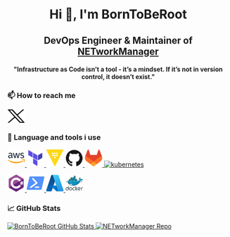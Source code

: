 <h1 align="center">Hi 👋, I'm BornToBeRoot</h1>
<h2 align="center"> DevOps Engineer & Maintainer of <a href="https://github.com/BornToBeRoot/NETworkManager">NETworkManager</a></h3>

<h4 align="center">"Infrastructure as Code isn’t a tool - it’s a mindset. If it’s not in version control, it doesn’t exist."</h4>

<h3 align="left">📫 How to reach me</h3>
<p align="left">
  <a href="https://x.com/_borntoberoot" target="blank"><img align="center" src="https://raw.githubusercontent.com/simple-icons/simple-icons/refs/heads/develop/icons/x.svg" alt="X" height="30" width="40" /></a>
</p>

<h3 align="left">🔧 Language and tools i use</h3>
<p align="left">
  <a href="https://aws.amazon.com" target="_blank" rel="noreferrer"> <img src="https://raw.githubusercontent.com/devicons/devicon/master/icons/amazonwebservices/amazonwebservices-original-wordmark.svg" alt="aws" width="40" height="40"/> </a>  
  <a href="https://terraform.io/" target="_blank" rel="noreferrer"> <img src="https://raw.githubusercontent.com/devicons/devicon/refs/heads/master/icons/terraform/terraform-original.svg" alt="terraform" width="40" height="40"/> </a>
  <a href="https://vaultproject.io/" target="_blank" rel="noreferrer"> <img src="https://raw.githubusercontent.com/devicons/devicon/refs/heads/master/icons/vault/vault-original.svg" alt="vault" width="40" height="40"/> </a>
  <a href="https://github.com/" target="_blank" rel="noreferrer"> <img src="https://raw.githubusercontent.com/devicons/devicon/refs/heads/master/icons/github/github-original.svg" alt="github" width="40" height="40"/> </a>
  <a href="https://gitlab.com/" target="_blank" rel="noreferrer"> <img src="https://raw.githubusercontent.com/devicons/devicon/refs/heads/master/icons/gitlab/gitlab-original.svg" alt="gitlab" width="40" height="40"/> </a>
  <a href="https://kubernetes.io" target="_blank" rel="noreferrer"> <img src="https://www.vectorlogo.zone/logos/kubernetes/kubernetes-icon.svg" alt="kubernetes" width="40" height="40"/> </a> </p>
  <a href="https://www.w3schools.com/cs/" target="_blank" rel="noreferrer"> <img src="https://raw.githubusercontent.com/devicons/devicon/master/icons/csharp/csharp-original.svg" alt="csharp" width="40" height="40"/> </a>  
  <a href="https://github.com/PowerShell/PowerShell" target="_blank" rel="noreferrer"> <img src="https://raw.githubusercontent.com/devicons/devicon/refs/heads/master/icons/powershell/powershell-original.svg" alt="powershell" width="40" height="40"/> </a>
  <a href="https://azure.microsoft.com/" target="_blank" rel="noreferrer"> <img src="https://raw.githubusercontent.com/devicons/devicon/refs/heads/master/icons/azure/azure-original.svg" alt="azure" width="40" height="40"/> </a>
  <a href="https://www.docker.com/" target="_blank" rel="noreferrer"> <img src="https://raw.githubusercontent.com/devicons/devicon/master/icons/docker/docker-original-wordmark.svg" alt="docker" width="40" height="40"/> </a>

<h3 align="left">📈 GitHub Stats</h3>

<a href="https://github.com/BornToBeRoot">
  <img src="https://github-readme-stats.vercel.app/api?username=BornToBeRoot&show_icons=true&theme=tokyonight" alt="BornToBeRoot GitHub Stats" />
</a>

<a href="https://github.com/BornToBeRoot/NETworkManager">
  <img src="https://github-readme-stats.vercel.app/api/pin/?username=BornToBeRoot&repo=NETworkManager&theme=tokyonight" alt="NETworkManager Repo" />
</a>
